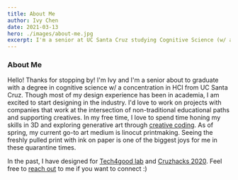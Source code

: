 ```yaml
---
title: About Me 
author: Ivy Chen 
date: 2021-03-13
hero: ./images/about-me.jpg
excerpt: I'm a senior at UC Santa Cruz studying Cognitive Science (w/ an emphasis on HCI). 
---
```


### About Me 

Hello! Thanks for stopping by! I'm Ivy and I'm a senior about to graduate with a degree in cognitive science w/ a concentration in HCI from  UC Santa Cruz. Though most of my design experience has been in academia, I am excited to start designing in the industry. I'd love to work on projects with companies that work at the intersection of non-traditional educational paths and supporting creatives. In my free time, I love to spend time honing my skills in 3D and exploring generative art through [creative coding](https://www.openprocessing.org/user/236304#sketches "creative coding"). As of spring, my current go-to art medium is linocut printmaking. Seeing the freshly pulled print with ink on paper is one of the biggest joys for me in these quarantine times. 


In the past, I have designed for [Tech4good lab](https://tech4good.soe.ucsc.edu/ "Tech4good") and [Cruzhacks 2020](https://www.cruzhacks.com/ "Cruzhacks"). Feel free to [reach out](mailto:ichen9@ucsc.edu "reach out") to me if you want to connect :)


